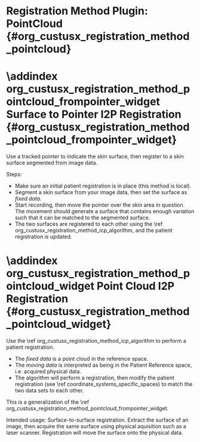 Registration Method Plugin: PointCloud {#org_custusx_registration_method_pointcloud}
===================



\addindex org_custusx_registration_method_pointcloud_frompointer_widget
Surface to Pointer I2P Registration {#org_custusx_registration_method_pointcloud_frompointer_widget}
===========================================================

Use a tracked pointer to indicate the skin surface, then register to a skin surface segmented from image data.

Steps:
- Make sure an initial patient registration is in place (this method is local).
- Segment a skin surface from your image data, then set the surface as *fixed data*.
- Start recording, then move the pointer over the skin area in question. The movement should generate a surface that contains enough variation such that it can be matched to the segmented surface.
- The two surfaces are registered to each other using the \ref org_custusx_registration_method_icp_algorithm, and the patient registration is updated.


\addindex org_custusx_registration_method_pointcloud_widget
Point Cloud I2P Registration {#org_custusx_registration_method_pointcloud_widget}
========================

Use the \ref org_custusx_registration_method_icp_algorithm to perform a patient registration. 
- The *fixed data* is a point cloud in the reference space.
- The *moving data* is interpreted as being in the Patient Reference space, i.e. acquired physical data. 
- The algorithm will perform a registration, then modify the patient registration (see \ref coordinate_systems_specific_spaces) to match the two data sets to each other. 

This is a generalization of the \ref org_custusx_registration_method_pointcloud_frompointer_widget.

Intended usage: Surface-to-surface registration. Extract the surface of an image, then acquire the same surface using physical aquisition such as a laser scanner. Registration will move the surface onto the physical data.
